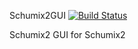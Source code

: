 Schumix2GUI [![Build Status](https://travis-ci.org/Schumix/Schumix2GUI.png?branch=master)](https://travis-ci.org/Schumix/Schumix2GUI)

Schumix2 GUI for Schumix2
